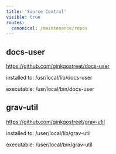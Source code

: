 ```yaml
---
title: 'Source Control'
visible: true
routes:
  canonical: /maintenance/repos
---
```


## docs-user

https://github.com/ginkgostreet/docs-user

installed to: /usr/local/lib/docs-user

executable: /usr/local/bin/docs-user

## grav-util

https://github.com/ginkgostreet/grav-util

installed to: /user/local/lib/grav-util

executable: /user/local/bin/grav-util

